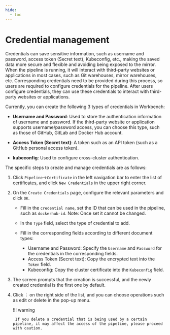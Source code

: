 ```yaml
---
hide:
  - toc
---
```


# Credential management

Credentials can save sensitive information, such as username and password, access token (Secret text), Kubeconfig, etc., making the saved data more secure and flexible and avoiding being exposed to the mirror.
When the pipeline is running, it will interact with third-party websites or applications in most cases, such as Git warehouses, mirror warehouses, etc.
Corresponding credentials need to be provided during this process, so users are required to configure credentials for the pipeline. After users configure credentials, they can use these credentials to interact with third-party websites or applications.

Currently, you can create the following 3 types of credentials in Workbench:

- **Username and Password**: Used to store the authentication information of username and password. If the third-party website or application supports username/password access, you can choose this type, such as those of GitHub, GitLab and Docker Hub account.

- **Access Token (Secret text)**: A token such as an API token (such as a GitHub personal access token).

- **kubeconfig**: Used to configure cross-cluster authentication.

The specific steps to create and manage credentials are as follows:

1. Click `Pipeline`->`Certificate` in the left navigation bar to enter the list of certificates, and click `New Credentials` in the upper right corner.

    <!--![]()screenshots-->

2. On the `Create Credentials` page, configure the relevant parameters and click `OK`.

    <!--![]()screenshots-->

    - Fill in the `credential name`, set the ID that can be used in the pipeline, such as `dockerhub-id`. Note: Once set it cannot be changed.
    - In the `Type` field, select the type of credential to add.
    - Fill in the corresponding fields according to different document types:

        - Username and Password: Specify the `Username` and `Password` for the credentials in the corresponding fields.
        - Access Token (Secret text): Copy the encrypted text into the `Token` field.
        - Kubeconfig: Copy the cluster certificate into the `Kubeconfig` field.

3. The screen prompts that the creation is successful, and the newly created credential is the first one by default.

    <!--![]()screenshots-->

4. Click `︙` on the right side of the list, and you can choose operations such as edit or delete in the pop-up menu.

    !!! warning

        If you delete a credential that is being used by a certain pipeline, it may affect the access of the pipeline, please proceed with caution.